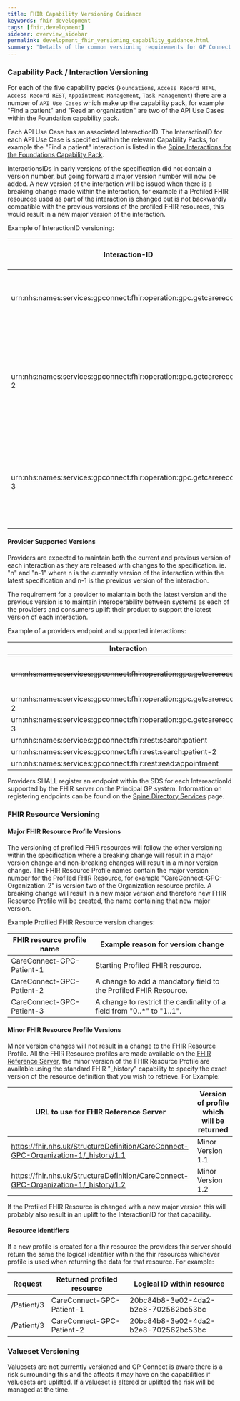 ```yaml
---
title: FHIR Capability Versioning Guidance
keywords: fhir development
tags: [fhir,development]
sidebar: overview_sidebar
permalink: development_fhir_versioning_capability_guidance.html
summary: "Details of the common versioning requirements for GP Connect FHIR APIs."
---
```


### Capability Pack / Interaction Versioning ###

For each of the five capability packs (`Foundations`, `Access Record HTML`, `Access Record REST`, `Appointment Management`, `Task Management`) there are a number of `API Use Cases` which make up the capability pack, for example "Find a patient" and "Read an organization" are two of the API Use Cases within the Foundation capability pack.

Each API Use Case has an associated InteractionID. The InteractionID for each API Use Case is specified within the relevant Capability Packs, for example the "Find a patient" interaction is listed in the [Spine Interactions for the Foundations Capability Pack](foundations.html#spine-interactions).

InteractionsIDs in early versions of the specification did not contain a version number, but going forward a major version number will now be added. A new version of the interaction will be issued when there is a breaking change made within the interaction, for example if a Profiled FHIR resources used as part of the interaction is changed but is not backwardly compatible with the previous versions of the profiled FHIR resources, this would result in a new major version of the interaction.

Example of InteractionID versioning:

| Interaction-ID | Reason for interaction version |
| --- | --- |
| urn:nhs:names:services:gpconnect:fhir:operation:gpc.getcarerecord | Initial InteractionID used for "Access Record HTML 1.0.0-rc.5". |
| urn:nhs:names:services:gpconnect:fhir:operation:gpc.getcarerecord-2 | A Profiled FHIR Resource breaking change from "GPConnect-Patient-1" FHIR resource to "CareConnect-GPC-Patient-1" FHIR Resource. |
| urn:nhs:names:services:gpconnect:fhir:operation:gpc.getcarerecord-3 | This will be the next InteractionID which will be used for the next breaking change to the Access Record HTML interaction. |


#### Provider Supported Versions ####

Providers are expected to maintain both the current and previous version of each interaction as they are released with changes to the specification. ie. "n" and "n-1" where n is the currently version of the interaction within the latest specification and n-1 is the previous version of the interaction.

The requirement for a provider to maiantain both the latest version and the previous version is to maintain interoperability between systems as each of the providers and consumers uplift their product to support the latest version of each interaction.  

Example of a providers endpoint and supported interactions:

| Interaction | Version |
| --- | --- |
| ~~urn:nhs:names:services:gpconnect:fhir:operation:gpc.getcarerecord~~ | n-2 (interaction can be removed) |
| urn:nhs:names:services:gpconnect:fhir:operation:gpc.getcarerecord-2 | n-1 |
| urn:nhs:names:services:gpconnect:fhir:operation:gpc.getcarerecord-3 | n |
| urn:nhs:names:services:gpconnect:fhir:rest:search:patient | n-1 |
| urn:nhs:names:services:gpconnect:fhir:rest:search:patient-2 | n |
| urn:nhs:names:services:gpconnect:fhir:rest:read:appointment | n |

Providers SHALL register an endpoint within the SDS for each IntereactionId supported by the FHIR server on the Principal GP system. Information on registering endpoints can be found on the [Spine Directory Services](integration_spine_directory_service.html#provider-system-viewpoint) page.


### FHIR Resource Versioning ###

#### Major FHIR Resource Profile Versions ####

The versioning of profiled FHIR resources will follow the other versioning within the specification where a breaking change will result in a major version change and non-breaking changes will result in a minor version change. The FHIR Resource Profile names contain the major version number for the Profiled FHIR Resource, for example "CareConnect-GPC-Organization-2" is version two of the Organization resource profile. A breaking change will result in a new major version and therefore new FHIR Resource Profile will be created, the name containing that new major version.

Example Profiled FHIR Resource version changes:

| FHIR resource profile name| Example reason for version change |
| --- | --- |
| CareConnect-GPC-Patient-1 | Starting Profiled FHIR resource. |
| CareConnect-GPC-Patient-2 | A change to add a mandatory field to the Profiled FHIR Resource. |
| CareConnect-GPC-Patient-3 | A change to restrict the cardinality of a field from "0..*" to "1..1". |

#### Minor FHIR Resource Profile Versions ####

Minor version changes will not result in a change to the FHIR Resource Profile. All the FHIR Resource profiles are made available on the [FHIR Reference Server](https://fhir.nhs.uk/StructureDefinition), the minor version of the FHIR Resource Profile are available using the standard FHIR "_history" capability to specify the exact version of the resource definition that you wish to retrieve. For Example:

| URL to use for FHIR Reference Server | Version of profile which will be returned|
| --- | --- |
| https://fhir.nhs.uk/StructureDefinition/CareConnect-GPC-Organization-1/_history/1.1 | Minor Version 1.1 |
| https://fhir.nhs.uk/StructureDefinition/CareConnect-GPC-Organization-1/_history/1.2 | Minor Version 1.2 |

If the Profiled FHIR Resource is changed with a new major version this will probably also result in an uplift to the InteractionID  for that capability.

#### Resource identifiers ####

If a new profile is created for a fhir resource the providers fhir server should return the same the logical identifier within the fhir resources whichever profile is used when returning the data for that resource. For example:

| Request | Returned profiled resource | Logical ID within resource |
| --- | --- | --- |
| /Patient/3 | CareConnect-GPC-Patient-1 | 20bc84b8-3e02-4da2-b2e8-702562bc53bc |
| /Patient/3 | CareConnect-GPC-Patient-2 | 20bc84b8-3e02-4da2-b2e8-702562bc53bc |


### Valueset Versioning ###
Valuesets are not currently versioned and GP Connect is aware there is a risk surrounding this and the affects it may have on the capabilities if valuesets are uplifted. If a valueset is altered or uplifted the risk will be managed at the time.
